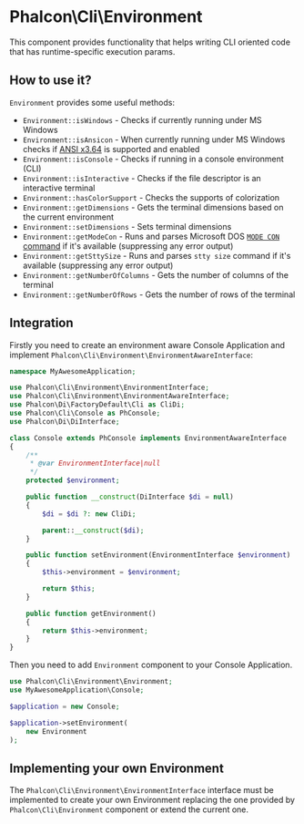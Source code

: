 # Phalcon\Cli\Environment

This component provides functionality that helps writing CLI oriented code that has runtime-specific execution params.

## How to use it?

`Environment` provides some useful methods:

- `Environment::isWindows` - Checks if currently running under MS Windows
- `Environment::isAnsicon` - When currently running under MS Windows checks if [ANSI x3.64][1] is supported and enabled
- `Environment::isConsole` - Checks if running in a console environment (CLI)
- `Environment::isInteractive` - Checks if the file descriptor is an interactive terminal
- `Environment::hasColorSupport` - Checks the supports of colorization
- `Environment::getDimensions` - Gets the terminal dimensions based on the current environment
- `Environment::setDimensions` - Sets terminal dimensions
- `Environment::getModeCon` - Runs and parses Microsoft DOS [`MODE CON` command][2] if it's available (suppressing any error output)
- `Environment::getSttySize` - Runs and parses `stty size` command if it's available (suppressing any error output)
- `Environment::getNumberOfColumns` - Gets the number of columns of the terminal
- `Environment::getNumberOfRows` - Gets the number of rows of the terminal

## Integration

Firstly you need to create an environment aware Console Application and implement
`Phalcon\Cli\Environment\EnvironmentAwareInterface`:

```php
namespace MyAwesomeApplication;

use Phalcon\Cli\Environment\EnvironmentInterface;
use Phalcon\Cli\Environment\EnvironmentAwareInterface;
use Phalcon\Di\FactoryDefault\Cli as CliDi;
use Phalcon\Cli\Console as PhConsole;
use Phalcon\Di\DiInterface;

class Console extends PhConsole implements EnvironmentAwareInterface
{
    /**
     * @var EnvironmentInterface|null
     */
    protected $environment;

    public function __construct(DiInterface $di = null)
    {
        $di = $di ?: new CliDi;

        parent::__construct($di);
    }

    public function setEnvironment(EnvironmentInterface $environment)
    {
        $this->environment = $environment;

        return $this;
    }

    public function getEnvironment()
    {
        return $this->environment;
    }
}
```

Then you need to add `Environment` component to your Console Application.

```php
use Phalcon\Cli\Environment\Environment;
use MyAwesomeApplication\Console;

$application = new Console;

$application->setEnvironment(
    new Environment
);
```

## Implementing your own Environment

The `Phalcon\Cli\Environment\EnvironmentInterface` interface must be implemented to create your own Environment
replacing the one provided by `Phalcon\Cli\Environment` component or extend the current one.

[1]: http://vt100.net/annarbor/aaa-ug/section13.html
[2]: https://technet.microsoft.com/en-us/library/bb490932.aspx
